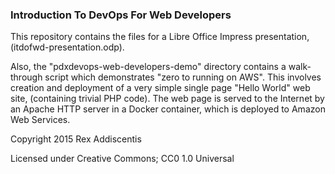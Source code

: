 ### Introduction To DevOps For Web Developers

This repository contains the files for a Libre Office Impress presentation, (itdofwd-presentation.odp).

Also, the "pdxdevops-web-developers-demo" directory contains a walk-through script which demonstrates "zero to running on AWS".  This involves creation and deployment of a very simple single page "Hello World" web site, (containing trivial PHP code).  The web page is served to the Internet by an Apache HTTP server in a Docker container, which is deployed to Amazon Web Services.

Copyright 2015 Rex Addiscentis

Licensed under Creative Commons; CC0 1.0 Universal

